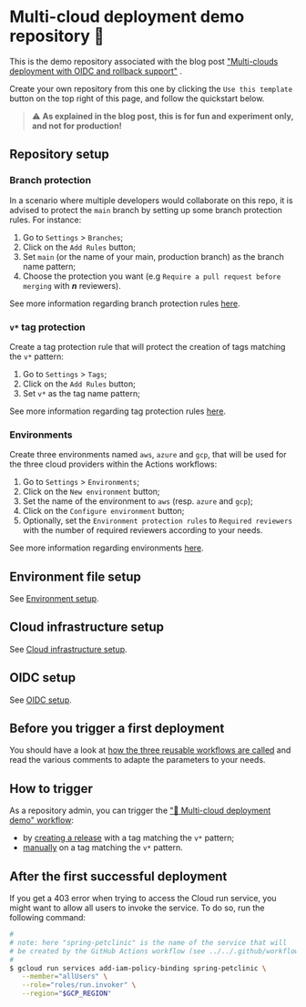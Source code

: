 # Multi-cloud deployment demo repository 🚀

This is the demo repository associated with the blog post ["Multi-clouds deployment with OIDC and rollback support"](https://ghsioux.github.io/2023/04/05/multi-clouds-deployment) .

Create your own repository from this one by clicking the `Use this template` button on the top right of this page, and follow the quickstart below.

> ⚠️ **As explained in the blog post, this is for fun and experiment only, and not for production!**

## Repository setup

### Branch protection

In a scenario where multiple developers would collaborate on this repo, it is advised to protect the `main` branch by setting up some branch protection rules. For instance:
1. Go to `Settings` > `Branches`;
2. Click on the `Add Rules` button;
3. Set `main` (or the name of your main, production branch) as the branch name pattern;
4. Choose the protection you want (e.g `Require a pull request before merging` with ___n___ reviewers). 

See more information regarding branch protection rules [here](https://docs.github.com/en/github/administering-a-repository/defining-the-mergeability-of-pull-requests/about-protected-branches).


### `v*` tag protection

Create a tag protection rule that will protect the creation of tags matching the `v*` pattern:
1. Go to `Settings` > `Tags`;
2. Click on the `Add Rules` button;
3. Set `v*` as the tag name pattern;

See more information regarding tag protection rules [here](https://docs.github.com/en/repositories/managing-your-repositorys-settings-and-features/managing-repository-settings/configuring-tag-protection-rules).

### Environments

Create three environments named `aws`, `azure` and `gcp`, that will be used for the three cloud providers within the Actions workflows:
1. Go to `Settings` > `Environments`;
2. Click on the `New environment` button;
3. Set the name of the environment to `aws` (resp. `azure` and `gcp`);
4. Click on the `Configure environment` button;
5. Optionally, set the `Environment protection rules` to `Required reviewers` with the number of required reviewers according to your needs.

See more information regarding environments [here](https://docs.github.com/en/actions/deployment/targeting-different-environments/using-environments-for-deployment).

## Environment file setup

See [Environment setup](./docs/env-setup/env-setup.md).

## Cloud infrastructure setup

See [Cloud infrastructure setup](./docs/infra-setup/).

## OIDC setup

See [OIDC setup](./docs/oidc-setup/).

## Before you trigger a first deployment

You should have a look at [how the three reusable workflows are called](.github/workflows/multi-cloud-deployment.yml#L113-L177) and read the various comments to adapte the parameters to your needs.

## How to trigger

As a repository admin, you can trigger the ["🚀 Multi-cloud deployment demo" workflow](.github/workflows/multi-cloud-deployment.yml):
* by [creating a release](https://docs.github.com/en/repositories/releasing-projects-on-github/managing-releases-in-a-repository#creating-a-release) with a tag matching the `v*` pattern;
* [manually](https://docs.github.com/en/actions/managing-workflow-runs/manually-running-a-workflow) on a tag matching the `v*` pattern.

## After the first successful deployment 

If you get a 403 error when trying to access the Cloud run service, you might want to allow all users to invoke the service. To do so, run the following command:

```bash
#
# note: here "spring-petclinic" is the name of the service that will 
# be created by the GitHub Actions workflow (see ../../.github/workflows/multi-cloud-deployment.yml#169)
#
$ gcloud run services add-iam-policy-binding spring-petclinic \
   --member="allUsers" \
   --role="roles/run.invoker" \
   --region="$GCP_REGION"
```
